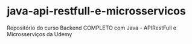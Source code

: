 # java-api-restfull-e-microsservicos
Repositório do curso Backend COMPLETO com Java - APIRestFull e Microsserviços da Udemy
